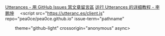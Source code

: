 [Utterances - 用 GitHub Issues 當文章留言區](https://blog.wei-lee.me/posts/tech/2022/02/use-github-issues-as-comment-system/)
[运行 Utterances 的详细教程 - 李鹏坤](https://www.lipk.org/blog/2020-06-08-Run-utterances)
    <script src="https://utteranc.es/client.js" repo="pea0ce/pea0ce.github.io" issue-term="pathname"

        theme="github-light" crossorigin="anonymous" async>

        </script>